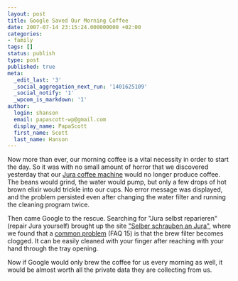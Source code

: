 ```yaml
---
layout: post
title: Google Saved Our Morning Coffee
date: 2007-07-14 23:15:24.000000000 +02:00
categories:
- family
tags: []
status: publish
type: post
published: true
meta:
  _edit_last: '3'
  _social_aggregation_next_run: '1401625109'
  _social_notify: '1'
  _wpcom_is_markdown: '1'
author:
  login: shanson
  email: papascott-wp@gmail.com
  display_name: PapaScott
  first_name: Scott
  last_name: Hanson
---
```

<p>Now more than ever, our morning coffee is a vital necessity in order to start the day. So it was with no small amount of horror that we discovered yesterday that our <a href="/archives/2007/04/24/jura-xf50/">Jura coffee machine</a> would no longer produce coffee. The beans would grind, the water would pump, but only a few drops of hot brown elixir would trickle into our cups. No error message was displayed, and the problem persisted even after changing the water filter and running the cleaning program twice.</p>
<p>Then came Google to the rescue. Searching for "Jura selbst reparieren" (repair Jura yourself) brought up the site <a href="http://www.biomess.de/jura/index.html">"Selber schrauben an Jura"</a>, where we found that a <a href="http://www.biomess.de/jura/html/faq.html">common problem</a> (FAQ 15) is that the brew filter becomes clogged. It can be easily cleaned with your finger after reaching with your hand through the tray opening.</p>
<p>Now if Google would only brew the coffee for us every morning as well, it would be almost worth all the private data they are collecting from us.</p>
